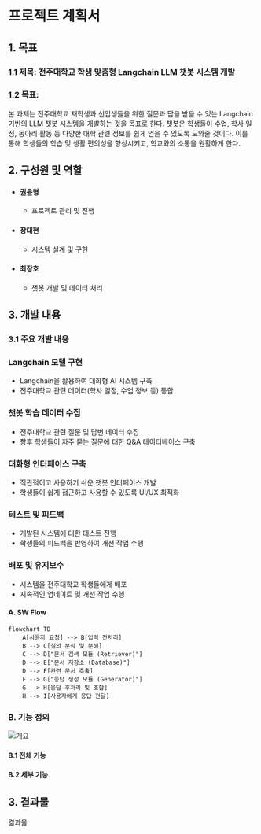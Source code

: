 # 프로젝트 계획서

## 1. 목표


### 1.1 제목: 전주대학교 학생 맞춤형 Langchain LLM 챗봇 시스템 개발


### 1.2 목표: 
본 과제는 전주대학교 재학생과 신입생들을 위한 질문과 답을 받을 수 있는 Langchain 기반의 LLM 챗봇 시스템을 개발하는 것을 목표로 한다. 챗봇은 학생들이 수업, 학사 일정, 동아리 활동 등 다양한 대학 관련 정보를 쉽게 얻을 수 있도록 도와줄 것이다. 이를 통해 학생들의 학습 및 생활 편의성을 향상시키고, 학교와의 소통을 원활하게 한다.

## 2. 구성원 및 역할

- #### 권윤형
  - 프로젝트 관리 및 진행
- #### 장대현
  - 시스템 설계 및 구현
- #### 최장호
  - 챗봇 개발 및 데이터 처리

## 3. 개발 내용
### 3.1 주요 개발 내용

### Langchain 모델 구현
- Langchain을 활용하여 대화형 AI 시스템 구축
- 전주대학교 관련 데이터(학사 일정, 수업 정보 등) 통합

### 챗봇 학습 데이터 수집
- 전주대학교 관련 질문 및 답변 데이터 수집
- 향후 학생들이 자주 묻는 질문에 대한 Q&A 데이터베이스 구축

### 대화형 인터페이스 구축
- 직관적이고 사용하기 쉬운 챗봇 인터페이스 개발
- 학생들이 쉽게 접근하고 사용할 수 있도록 UI/UX 최적화

### 테스트 및 피드백
- 개발된 시스템에 대한 테스트 진행
- 학생들의 피드백을 반영하여 개선 작업 수행

### 배포 및 유지보수
- 시스템을 전주대학교 학생들에게 배포
- 지속적인 업데이트 및 개선 작업 수행


#### A. SW Flow
```mermaid
flowchart TD
    A[사용자 요청] --> B[입력 전처리]
    B --> C[질의 분석 및 분해]
    C --> D["문서 검색 모듈 (Retriever)"]
    D --> E["문서 저장소 (Database)"]
    D --> F[관련 문서 추출]
    F --> G["응답 생성 모듈 (Generator)"]
    G --> H[응답 후처리 및 조합]
    H --> I[사용자에게 응답 전달]
```

### B. 기능 정의

![개요](./assets/01_mainFlow.png)

#### B.1 전체 기능

#### B.2 세부 기능

## 3. 결과물

결과물

